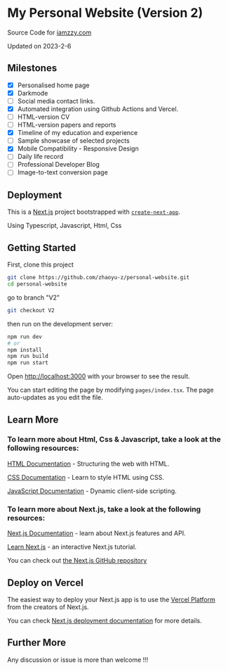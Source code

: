 # My Personal Website (Version 2)

Source Code for [iamzzy.com](https://iamzzy.com)

Updated on 2023-2-6

## Milestones

- [x] Personalised home page
- [x] Darkmode
- [ ] Social media contact links.
- [x] Automated integration using Github Actions and Vercel.
- [ ] HTML-version CV
- [ ] HTML-version papers and reports
- [x] Timeline of my education and experience
- [ ] Sample showcase of selected projects
- [x] Mobile Compatibility - Responsive Design 
- [ ] Daily life record
- [ ] Professional Developer Blog
- [ ] Image-to-text conversion page

## Deployment

This is a [Next.js](https://nextjs.org/) project bootstrapped with [`create-next-app`](https://github.com/vercel/next.js/tree/canary/packages/create-next-app).

Using Typescript, Javascript, Html, Css

## Getting Started

First, clone this project

```bash
git clone https://github.com/zhaoyu-z/personal-website.git
cd personal-website
```

go to branch "V2"

```bash
git checkout V2
```

then run on the development server:

```bash
npm run dev
# or
npm install
npm run build
npm run start
```

Open [http://localhost:3000](http://localhost:3000) with your browser to see the result.

You can start editing the page by modifying `pages/index.tsx`. The page auto-updates as you edit the file.

## Learn More

### To learn more about Html, Css & Javascript, take a look at the following resources:

  [HTML Documentation](https://developer.mozilla.org/en-US/docs/Learn/HTML) - Structuring the web with HTML.

  [CSS Documentation](https://developer.mozilla.org/en-US/docs/Learn/CSS) - Learn to style HTML using CSS.

  [JavaScript Documentation](https://developer.mozilla.org/en-US/docs/Learn/JavaScript) - Dynamic client-side scripting.

### To learn more about Next.js, take a look at the following resources:

  [Next.js Documentation](https://nextjs.org/docs) - learn about Next.js features and API.

  [Learn Next.js](https://nextjs.org/learn) - an interactive Next.js tutorial.

You can check out [the Next.js GitHub repository](https://github.com/vercel/next.js/)

## Deploy on Vercel

The easiest way to deploy your Next.js app is to use the [Vercel Platform](https://vercel.com/new?utm_medium=default-template&filter=next.js&utm_source=create-next-app&utm_campaign=create-next-app-readme) from the creators of Next.js.

You can check [Next.js deployment documentation](https://nextjs.org/docs/deployment) for more details.

## Further More

Any discussion or issue is more than welcome !!!


